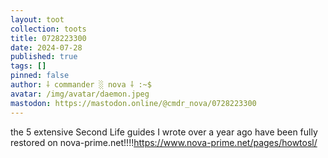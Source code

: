 ```yaml
---
layout: toot
collection: toots
title: 0728223300
date: 2024-07-28
published: true
tags: []
pinned: false
author: ⸸ commander ░ nova ⸸ :~$
avatar: /img/avatar/daemon.jpeg
mastodon: https://mastodon.online/@cmdr_nova/0728223300
---
```


the 5 extensive Second Life guides I wrote over a year ago have been fully restored on nova-prime.net!!!!https://www.nova-prime.net/pages/howtosl/

